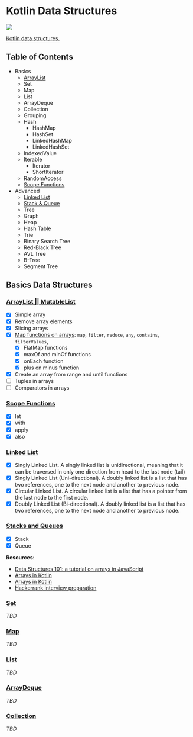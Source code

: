 # Kotlin Data Structures

![](https://resources.jetbrains.com/storage/products/company/brand/logos/Kotlin_icon.svg?_ga=2.151443193.1990525158.1686932478-320589232.1686932478&_gl=1*7hgqfv*_ga*MzIwNTg5MjMyLjE2ODY5MzI0Nzg.*_ga_9J976DJZ68*MTY4NjkzMjQ3OC4xLjAuMTY4NjkzMjQ4OC42MC4wLjA.)

[Kotlin data structures.](https://kotlinlang.org/api/latest/jvm/stdlib/kotlin.collections/)

## Table of Contents

- Basics
  - [ArrayList](#arraylist)
  - Set
  - Map
  - List
  - ArrayDeque
  - Collection
  - Grouping
  - Hash
    - HashMap
    - HashSet
    - LinkedHashMap
    - LinkedHashSet
  - IndexedValue
  - Iterable
    - Iterator
    - ShortIterator
  - RandomAccess
  - [Scope Functions](#scope-functions)
- Advanced
  - [Linked List](#linked-list)
  - [Stack & Queue](#stacks-and-queues)
  - Tree
  - Graph
  - Heap
  - Hash Table
  - Trie
  - Binary Search Tree
  - Red-Black Tree
  - AVL Tree
  - B-Tree
  - Segment Tree

## Basics Data Structures
### [ArrayList || MutableList](https://kotlinlang.org/api/latest/jvm/stdlib/kotlin.collections/-array-list/)

- [X] Simple array
- [X] Remove array elements
- [X] Slicing arrays
- [X] [Map functions on arrays](https://kotlinlang.org/api/latest/jvm/stdlib/kotlin.collections/-map/): `map`, `filter`, `reduce`, `any`, `contains`, `filterValues`,
  - [X] FlatMap functions
  - [X] maxOf and minOf functions
  - [X] onEach function
  - [X] plus on minus function
- [X] Create an array from range and until functions
- [ ] Tuples in arrays
- [ ] Comparators in arrays

### [Scope Functions](https://kotlinlang.org/docs/scope-functions.html)

- [X] let
- [X] with
- [X] apply
- [X] also

### [Linked List](https://www.educative.io/blog/data-structures-linked-list-java-tutorial)

- [X] Singly Linked List. A singly linked list is unidirectional, meaning that it can be traversed in only one direction from head to the last node (tail)
- [X] Singly Linked List (Uni-directional). A doubly linked list is a list that has two references, one to the next node and another to previous node.
- [X] Circular Linked List. A circular linked list is a list that has a pointer from the last node to the first node.
- [X] Doubly Linked List (Bi-directional). A doubly linked list is a list that has two references, one to the next node and another to previous node.

### [Stacks and Queues](https://www.educative.io/blog/data-structures-stack-queue-java-tutorial#stack)

- [X] Stack
- [X] Queue

**Resources:**
- [Data Structures 101: a tutorial on arrays in JavaScript](https://www.educative.io/blog/data-structures-arrays-javascript-tutorial)
- [Arrays in Kotlin](https://www.geeksforgeeks.org/arrays-in-java/)
- [Arrays in Kotlin](https://www.programiz.com/kotlin-programming/variable-types)
- [Hackerrank interview preparation](https://www.hackerrank.com/interview/interview-preparation-kit/arrays/challenges)

### [Set](https://kotlinlang.org/api/latest/jvm/stdlib/kotlin.collections/-set/)
_TBD_

### [Map](https://kotlinlang.org/api/latest/jvm/stdlib/kotlin.collections/-map/)
_TBD_

### [List](https://kotlinlang.org/api/latest/jvm/stdlib/kotlin.collections/-list/)
_TBD_

### [ArrayDeque](https://kotlinlang.org/api/latest/jvm/stdlib/kotlin.collections/-array-deque/)
_TBD_

### [Collection](https://kotlinlang.org/api/latest/jvm/stdlib/kotlin.collections/-collection/)
_TBD_
